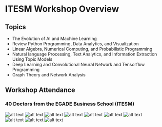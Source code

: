 # ITESM Workshop Overview

## Topics

*  The Evolution of AI and Machine Learning
*  Review Python Programming, Data Analytics, and Visualization
*  Linear Algebra, Numerical Computing, and Probabilistic Programming
*  Natural language Processing, Text Analytics, and Information Extraction Using Topic Models
*  Deep Learning and Convolutional Neural Network and Tensorflow Programming
*  Graph Theory and Network Analysis 

## Workshop Attendance

### 40 Doctors from the EGADE Business School (ITESM)

![alt text](https://github.com/utsabigdata/AI-Workshop/blob/master/ITESM-workshop/pics/ws-pic-00.jpeg=250x)
![alt text](https://github.com/utsabigdata/AI-Workshop/blob/master/ITESM-workshop/pics/ws-pic-01.jpeg=250x)
![alt text](https://github.com/utsabigdata/AI-Workshop/blob/master/ITESM-workshop/pics/ws-pic-02.jpeg=250x)
![alt text](https://github.com/utsabigdata/AI-Workshop/blob/master/ITESM-workshop/pics/ws-pic-03.jpeg=250x)
![alt text](https://github.com/utsabigdata/AI-Workshop/blob/master/ITESM-workshop/pics/ws-pic-04.jpeg=250x)
![alt text](https://github.com/utsabigdata/AI-Workshop/blob/master/ITESM-workshop/pics/ws-pic-05.jpeg=250x)
![alt text](https://github.com/utsabigdata/AI-Workshop/blob/master/ITESM-workshop/pics/ws-pic-06.jpeg=250x)
![alt text](https://github.com/utsabigdata/AI-Workshop/blob/master/ITESM-workshop/pics/ws-pic-07.jpeg=250x)
![alt text](https://github.com/utsabigdata/AI-Workshop/blob/master/ITESM-workshop/pics/ws-pic-08.jpeg=250x)
![alt text](https://github.com/utsabigdata/AI-Workshop/blob/master/ITESM-workshop/pics/ws-pic-09.jpeg=250x)
